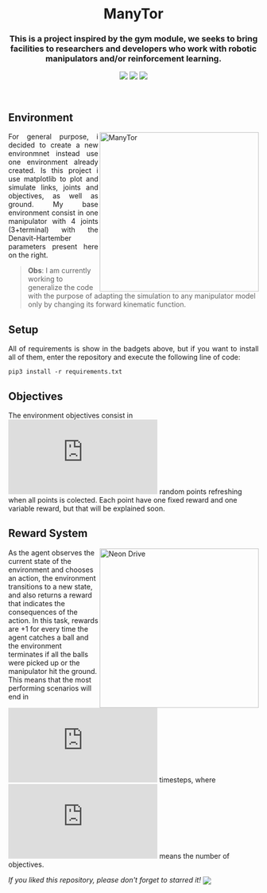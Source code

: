 
<h1 align="center">ManyTor</h1>
<h3 align="center">This is a project inspired by the gym module, we seeks to bring facilities to researchers and developers who work with robotic manipulators and/or reinforcement learning.</h3>

<p align="center"> 
  <img src="https://img.shields.io/badge/Vispy-v0.6.4-blue"/>
  <img src="https://img.shields.io/badge/Numpy-v1.18.2-blue"/>
  <img src="https://img.shields.io/badge/Tqdm-v4.42.1-blue"/>
</p>
<br/>

## Environment
<p align="justify"> 
  <img src="https://i.imgur.com/IyulesQ.png" alt="ManyTor" align="right" width="320">
  <a>For general purpose, i decided to create a new environmnet instead use one environment already created.
Is this project i use matplotlib to plot and simulate links, joints and objectives, as well as ground.
My base environment consist in one manipulator with 4 joints (3+terminal) with the Denavit-Hartember parameters present here on the right. </a>  
</p>
  
>**Obs**: I am currently working to generalize the code with the purpose of adapting the simulation to any manipulator model only by changing its forward kinematic function.

## Setup
<p align="justify"> 
 <a>All of requirements is show in the badgets above, but if you want to install all of them, enter the repository and execute the following line of code:</a>
</p>

```shell
pip3 install -r requirements.txt
```
## Objectives
<p align="justify"> 
  
  <a> The environment objectives consist in ![equation](https://latex.codecogs.com/gif.latex?x) random points refreshing when all points is colected. Each point have one fixed reward and one variable reward, but that will be explained soon.
  
</a>
</p>


## Reward System
<p align="justify" float="left"> 
  <img src="https://media.giphy.com/media/Izd6ZTUl6JvnjqH1a1/giphy.webp" alt="Neon Drive" align="right" width="320">
  

  As the agent observes the current state of the environment and chooses an action, the environment transitions to a new state, and also returns a reward that indicates the consequences of  the action. In this task, rewards are +1 for every time the agent catches a ball and the environment terminates if all the balls were picked up or the manipulator hit the ground. This means that the most performing scenarios will end in ![equation](https://latex.codecogs.com/gif.latex?x) timesteps, where ![equation](https://latex.codecogs.com/gif.latex?x) means the number of objectives.
  
</p>

<p align="justify"> 
  <a><em>If you liked this repository, please don't forget to starred it!</em></a>  <img src="https://img.shields.io/github/stars/victorkich/Neon-Drive-Reinforcement-Learning?style=social" align="center"/>
</p>
